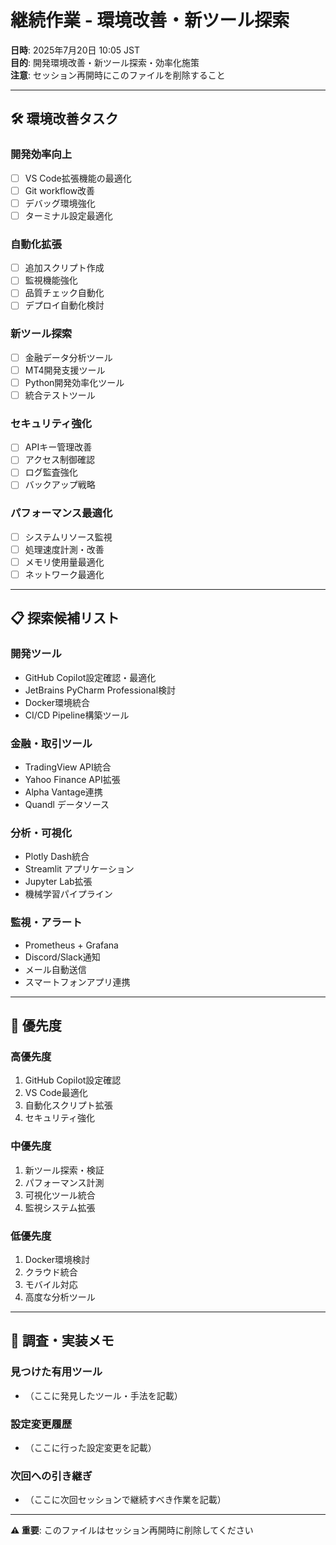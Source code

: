 # 継続作業 - 環境改善・新ツール探索

**日時**: 2025年7月20日 10:05 JST  
**目的**: 開発環境改善・新ツール探索・効率化施策  
**注意**: セッション再開時にこのファイルを削除すること

---

## 🛠️ 環境改善タスク

### **開発効率向上**
- [ ] VS Code拡張機能の最適化
- [ ] Git workflow改善
- [ ] デバッグ環境強化
- [ ] ターミナル設定最適化

### **自動化拡張**
- [ ] 追加スクリプト作成
- [ ] 監視機能強化
- [ ] 品質チェック自動化
- [ ] デプロイ自動化検討

### **新ツール探索**
- [ ] 金融データ分析ツール
- [ ] MT4開発支援ツール
- [ ] Python開発効率化ツール
- [ ] 統合テストツール

### **セキュリティ強化**
- [ ] APIキー管理改善
- [ ] アクセス制御確認
- [ ] ログ監査強化
- [ ] バックアップ戦略

### **パフォーマンス最適化**
- [ ] システムリソース監視
- [ ] 処理速度計測・改善
- [ ] メモリ使用量最適化
- [ ] ネットワーク最適化

---

## 📋 探索候補リスト

### **開発ツール**
- GitHub Copilot設定確認・最適化
- JetBrains PyCharm Professional検討
- Docker環境統合
- CI/CD Pipeline構築ツール

### **金融・取引ツール**
- TradingView API統合
- Yahoo Finance API拡張
- Alpha Vantage連携
- Quandl データソース

### **分析・可視化**
- Plotly Dash統合
- Streamlit アプリケーション
- Jupyter Lab拡張
- 機械学習パイプライン

### **監視・アラート**
- Prometheus + Grafana
- Discord/Slack通知
- メール自動送信
- スマートフォンアプリ連携

---

## 🎯 優先度

### **高優先度**
1. GitHub Copilot設定確認
2. VS Code最適化
3. 自動化スクリプト拡張
4. セキュリティ強化

### **中優先度**
1. 新ツール探索・検証
2. パフォーマンス計測
3. 可視化ツール統合
4. 監視システム拡張

### **低優先度**
1. Docker環境検討
2. クラウド統合
3. モバイル対応
4. 高度な分析ツール

---

## 📝 調査・実装メモ

### **見つけた有用ツール**
- （ここに発見したツール・手法を記載）

### **設定変更履歴**
- （ここに行った設定変更を記載）

### **次回への引き継ぎ**
- （ここに次回セッションで継続すべき作業を記載）

---

**⚠️ 重要**: このファイルはセッション再開時に削除してください